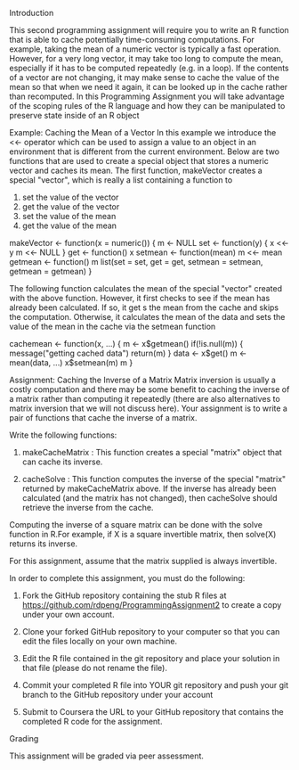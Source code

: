 Introduction

This second programming assignment will require you to write an R function that is able to cache potentially time-consuming computations. For example, taking the mean of a numeric vector is typically a fast operation. However, for a very long vector, it may take too long to compute the mean, especially if it has to be computed repeatedly (e.g. in a loop). If the contents of a vector are not changing, it may make sense to cache the value of the mean so that when we need it again, it can be looked up in the cache rather than recomputed. In this Programming Assignment you will take advantage of the scoping rules of the R language and how they can be manipulated to preserve state inside of an R object

Example: Caching the Mean of a Vector In this example we introduce the <<- operator which can be used to assign a value to an object in an environment that is different from the current environment. Below are two functions that are used to create a special object that stores a numeric vector and caches its mean. The first function, makeVector creates a special "vector", which is really a list containing a function to

1) set the value of the vector
2) get the value of the vector
3) set the value of the mean
4) get the value of the mean

makeVector <- function(x = numeric()) { m <- NULL set <- function(y) { x <<- y m <<- NULL } get <- function() x setmean <- function(mean) m <<- mean getmean <- function() m list(set = set, get = get, setmean = setmean, getmean = getmean) }

The following function calculates the mean of the special "vector" created with the above function. However, it first checks to see if the mean has already been calculated. If so, it get s the mean from the cache and skips the computation. Otherwise, it calculates the mean of the data and sets the value of the mean in the cache via the setmean function

cachemean <- function(x, ...) { m <- x$getmean() if(!is.null(m)) { message("getting cached data") return(m) } data <- x$get() m <- mean(data, ...) x$setmean(m) m }

Assignment: Caching the Inverse of a Matrix Matrix inversion is usually a costly computation and there may be some benefit to caching the inverse of a matrix rather than computing it repeatedly (there are also alternatives to matrix inversion that we will not discuss here). Your assignment is to write a pair of functions that cache the inverse of a matrix.

Write the following functions:

1) makeCacheMatrix : This function creates a special "matrix" object that can cache its inverse.

2) cacheSolve : This function computes the inverse of the special "matrix" returned by makeCacheMatrix above. If the inverse has already been calculated (and the matrix has not changed), then cacheSolve should retrieve the inverse from the cache.

Computing the inverse of a square matrix can be done with the solve function in R.For example, if X is a square invertible matrix, then solve(X) returns its inverse.

For this assignment, assume that the matrix supplied is always invertible.

In order to complete this assignment, you must do the following:

1) Fork the GitHub repository containing the stub R files at https://github.com/rdpeng/ProgrammingAssignment2 to create a copy under your own account.

2) Clone your forked GitHub repository to your computer so that you can edit the files locally on your own machine.

3) Edit the R file contained in the git repository and place your solution in that file (please do not rename the file).

4) Commit your completed R file into YOUR git repository and push your git branch to the GitHub repository under your account

5) Submit to Coursera the URL to your GitHub repository that contains the completed R code for the assignment.

Grading

This assignment will be graded via peer assessment.
